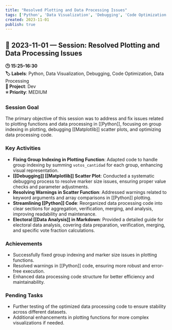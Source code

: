 ```yaml
---
title: "Resolved Plotting and Data Processing Issues"
tags: ['Python', 'Data Visualization', 'Debugging', 'Code Optimization', 'Data Processing']
created: 2023-11-01
publish: true
---
```


## 📅 2023-11-01 — Session: Resolved Plotting and Data Processing Issues

**🕒 15:25–16:30**  
**🏷️ Labels**: Python, Data Visualization, Debugging, Code Optimization, Data Processing  
**📂 Project**: Dev  
**⭐ Priority**: MEDIUM  


### Session Goal
The primary objective of this session was to address and fix issues related to plotting functions and data processing in [[Python]], focusing on group indexing in plotting, debugging [[Matplotlib]] scatter plots, and optimizing data processing code.

### Key Activities
- **Fixing Group Indexing in Plotting Function**: Adapted code to handle group indexing by summing `votos_cantidad` for each group, enhancing visual representation.
- **[[Debugging]] [[Matplotlib]] Scatter Plot**: Conducted a systematic debugging process to resolve marker size issues, ensuring proper value checks and parameter adjustments.
- **Resolving Warnings in Scatter Function**: Addressed warnings related to keyword arguments and array comparisons in [[Python]] plotting.
- **Streamlining [[Python]] Code**: Reorganized data processing code into clear sections for aggregation, verification, merging, and analysis, improving readability and maintenance.
- **Electoral [[Data Analysis]] in Markdown**: Provided a detailed guide for electoral data analysis, covering data preparation, verification, merging, and specific vote fraction calculations.

### Achievements
- Successfully fixed group indexing and marker size issues in plotting functions.
- Resolved warnings in [[Python]] code, ensuring more robust and error-free execution.
- Enhanced data processing code structure for better efficiency and maintainability.

### Pending Tasks
- Further testing of the optimized data processing code to ensure stability across different datasets.
- Additional enhancements in plotting functions for more complex visualizations if needed.
